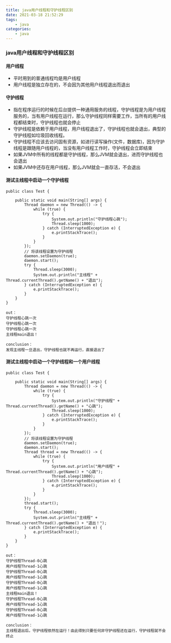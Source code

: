 ```yaml
---
title: java用户线程和守护线程区别
date: 2021-03-18 21:52:29
tags:
    - java
categories:
    - java
---
```


### java用户线程和守护线程区别

#### 用户线程
* 平时用到的普通线程均是用户线程
* 用户线程是独立存在的，不会因为其他用户线程退出而退出

#### 守护线程
* 指在程序运行的时候在后台提供一种通用服务的线程，守护线程是为用户线程服务的，当有用户线程在运行，那么守护线程同样需要工作，当所有的用户线程都结束时，守护线程也就会停止
* 守护线程是依赖于用户线程，用户线程退出了，守护线程也就会退出，典型的守护线程如垃圾回收线程。
* 守护线程不应该去访问固有资源，如进行读写操作(文件，数据库)，因为守护线程是跟随用户线程的，当没有用户线程工作时，守护线程会立即结束
* 如果JVM中所有的线程都是守护线程，那么JVM就会退出，进而守护线程也会退出
* 如果JVM中还存在用户线程，那么JVM就会一直存活，不会退出

#### 测试主线程中启动一个守护线程
```
public class Test {
    
    public static void main(String[] args) {
        Thread daemon = new Thread(() -> {
            while (true) {
                try {
                    System.out.println("守护线程心跳");
                    Thread.sleep(1000);
                } catch (InterruptedException e) {
                    e.printStackTrace();
                }
            }
        });
        // 将该线程设置为守护线程
        daemon.setDaemon(true);
        daemon.start();
        try {
            Thread.sleep(3000);
            System.out.println("主线程" + Thread.currentThread().getName() + "退出");
        } catch (InterruptedException e) {
            e.printStackTrace();
        }
    }
}

out：
守护线程心跳一次
守护线程心跳一次
守护线程心跳一次
主线程main退出！

conclusion：
发现主线程一旦退出，守护线程也就不再运行，直接退出了
```

#### 测试主线程中启动一个守护线程和一个用户线程
```
public class Test {
    
    public static void main(String[] args) {
        Thread daemon = new Thread(() -> {
            while (true) {
                try {
                    System.out.println("守护线程" + Thread.currentThread().getName() + "心跳");
                    Thread.sleep(1000);
                } catch (InterruptedException e) {
                    e.printStackTrace();
                }
            }
        });
        // 将该线程设置为守护线程
        daemon.setDaemon(true);
        daemon.start();
        Thread thread = new Thread(() -> {
            while (true) {
                try {
                    System.out.println("用户线程" + Thread.currentThread().getName() + "心跳");
                    Thread.sleep(1000);
                } catch (InterruptedException e) {
                    e.printStackTrace();
                }
            }
        });
        thread.start();
        try {
            Thread.sleep(3000);
            System.out.println("主线程" + Thread.currentThread().getName() + "退出！");
        } catch (InterruptedException e) {
            e.printStackTrace();
        }
    }
}

out：
守护线程Thread-0心跳
用户线程Thread-1心跳
守护线程Thread-0心跳
用户线程Thread-1心跳
守护线程Thread-0心跳
用户线程Thread-1心跳
主线程main退出！
守护线程Thread-0心跳
用户线程Thread-1心跳
守护线程Thread-0心跳
用户线程Thread-1心跳

conclusion：
主线程退出后，守护线程依然在运行！由此得到只要任何非守护线程还在运行，守护线程就不会终止
```
